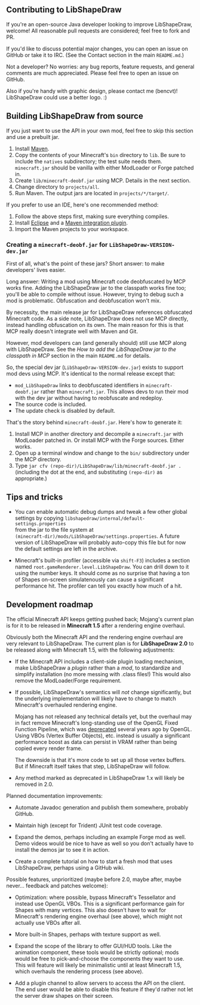 ## Contributing to LibShapeDraw

If you're an open-source Java developer looking to improve LibShapeDraw,
welcome! All reasonable pull requests are considered; feel free to fork and PR.

If you'd like to discuss potential major changes, you can open an issue on
GitHub or take it to IRC. (See the Contact section in the main `README.md`.)

Not a developer? No worries: any bug reports, feature requests, and general
comments are much appreciated. Please feel free to open an issue on GitHub.

Also if you're handy with graphic design, please contact me (bencvt)!
LibShapeDraw could use a better logo. :)

## Building LibShapeDraw from source

If you just want to use the API in your own mod, feel free to skip this section
and use a prebuilt jar.

1.  Install [Maven](http://maven.apache.org/).
2.  Copy the contents of your Minecraft's `bin` directory to `lib`. Be sure to
    include the `natives` subdirectory; the test suite needs them.
    `minecraft.jar` should be vanilla with either ModLoader or Forge patched in.
3.  Create `lib/minecraft-deobf.jar` using MCP. Details in the next section.
4.  Change directory to `projects/all`.
5.  Run Maven. The output jars are located in `projects/*/target/`.

If you prefer to use an IDE, here's one recommended method:

1.  Follow the above steps first, making sure everything compiles.
2.  Install [Eclipse](http://www.eclipse.org/) and a
    [Maven integration plugin](http://wiki.eclipse.org/M2E).
3.  Import the Maven projects to your workspace.

### Creating a `minecraft-deobf.jar` for `LibShapeDraw-VERSION-dev.jar`

First of all, what's the point of these jars? Short answer: to make developers'
lives easier.

Long answer: Writing a mod using Minecraft code deobfuscated by MCP works fine.
Adding the LibShapeDraw jar to the classpath works fine too; you'll be able to
compile without issue. However, trying to debug such a mod is problematic.
Obfuscation and deobfuscation won't mix.

By necessity, the main release jar for LibShapeDraw references obfuscated
Minecraft code. As a side note, LibShapeDraw does not use MCP directly, instead
handling obfuscation on its own. The main reason for this is that MCP really
doesn't integrate well with Maven and Git.

However, mod developers can (and generally should) still use MCP along with
LibShapeDraw. See the *How to add the LibShapeDraw jar to the classpath in MCP*
section in the main `README.md` for details.

So, the special dev jar (`LibShapeDraw-VERSION-dev.jar`) exists to support mod
devs using MCP. It's identical to the normal release except that:

 +  `mod_LibShapeDraw` links to deobfuscated identifiers in
    `minecraft-deobf.jar` rather than `minecraft.jar`. This allows devs to run
    their mod with the dev jar without having to reobfuscate and redeploy.
 +  The source code is included.
 +  The update check is disabled by default.

That's the story behind `minecraft-deobf.jar`. Here's how to generate it:

1.  Install MCP in another directory and decompile a `minecraft.jar` with
    ModLoader patched in. Or install MCP with the Forge sources. Either works.
2.  Open up a terminal window and change to the `bin/` subdirectory under the
    MCP directory.
3.  Type `jar cfv (repo-dir)/LibShapeDraw/lib/minecraft-deobf.jar .` (including
    the dot at the end, and substituting `(repo-dir)` as appropriate.)

## Tips and tricks

 +  You can enable automatic debug dumps and tweak a few other global settings
    by copying `libshapedraw/internal/default-settings.properties`  
    from the jar to the file system at  
    `(minecraft-dir)/mods/LibShapeDraw/settings.properties`. A future version
    of LibShapeDraw will probably auto-copy this file but for now the default
    settings are left in the archive.

 +  Minecraft's built-in profiler (accessible via `shift-F3`) includes a
    section named `root.gameRenderer.level.LibShapeDraw`. You can drill down to
    it using the number keys. It should come as no surprise that having a ton of
    Shapes on-screen simulatenously can cause a significant performance hit. The
    profiler can tell you exactly how much of a hit.

## Development roadmap

The official Minecraft API keeps getting pushed back; Mojang's current plan is
for it to be released in **Minecraft 1.5** after a rendering engine overhaul.

Obviously both the Minecraft API and the rendering engine overhaul are very
relevant to LibShapeDraw. The current plan is for **LibShapeDraw 2.0** to be
released along with Minecraft 1.5, with the following adjustments:

 +  If the Minecraft API includes a client-side plugin loading mechanism, make
    LibShapeDraw a *plugin* rather than a *mod*, to standardize and simplify
    installation (no more messing with .class files!) This would also remove the
    ModLoader/Forge requirement.

 +  If possible, LibShapeDraw's semantics will *not* change significantly, but
    the underlying implementation will likely have to change to match
    Minecraft's overhauled rendering engine.
    
    Mojang has not released any technical details yet, but the overhaul may in
    fact remove Minecraft's long-standing use of the OpenGL Fixed Function
    Pipeline, which was [deprecated](http://www.opengl.org/wiki/Legacy_OpenGL)
    several years ago by OpenGL. Using VBOs (Vertex Buffer Objects), etc.
    instead is usually a significant performance boost as data can persist in
    VRAM rather than being copied every render frame.
    
    The downside is that it's more code to set up all those vertex buffers. But
    if Minecraft itself takes that step, LibShapeDraw will follow.

 +  Any method marked as deprecated in LibShapeDraw 1.x will likely be removed
    in 2.0.

Planned documentation improvements:

 +  Automate Javadoc generation and publish them somewhere, probably GitHub.

 +  Maintain high (except for Trident) JUnit test code coverage.

 +  Expand the demos, perhaps including an example Forge mod as well. Demo
    videos would be nice to have as well so you don't actually have to install
    the demos jar to see it in action.

 +  Create a complete tutorial on how to start a fresh mod that uses
    LibShapeDraw, perhaps using a GitHub wiki.

Possible features, unprioritized (maybe before 2.0, maybe after, maybe never...
feedback and patches welcome):

 +  Optimization: where possible, bypass Minecraft's Tessellator and instead use
    OpenGL VBOs. This is a significant performance gain for Shapes with many
    vertices. This also doesn't have to wait for Minecraft's rendering engine
    overhaul (see above), which might not actually use VBOs after all.

 +  More built-in Shapes, perhaps with texture support as well.

 +  Expand the scope of the library to offer GUI/HUD tools. Like the animation
    component, these tools would be strictly optional; mods would be free to
    pick-and-choose the components they want to use. This will feature will
    likely be minimalistic until at least Minecraft 1.5, which overhauls the
    rendering process (see above).

 +  Add a plugin channel to allow servers to access the API on the client.
    The end user would be able to disable this feature if they'd rather not let
    the server draw shapes on their screen.
